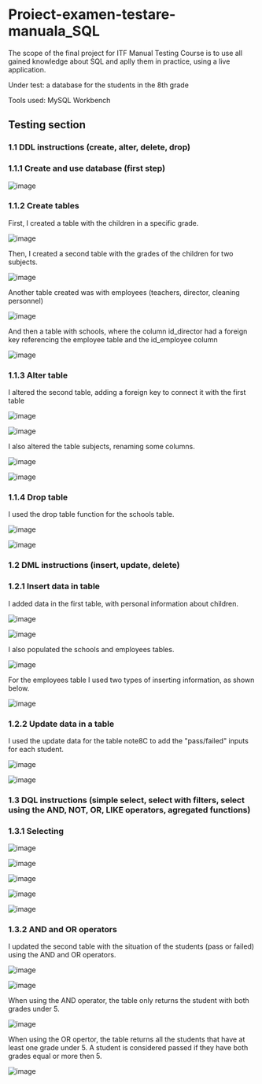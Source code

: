 # Proiect-examen-testare-manuala_SQL

The scope of the final project for ITF Manual Testing Course is to use all gained knowledge about SQL and aplly them in practice, using a live application.

Under test: a database for the students in the 8th grade

Tools used: MySQL Workbench

## Testing section

### 1.1 DDL instructions (create, alter, delete, drop)

### 1.1.1 Create and use database (first step)

![image](https://github.com/Fulger19/Proiect-examen-testare-manuala_SQL/assets/135150028/7e09fb25-3b62-4be3-acce-139ae0b86010)

### 1.1.2 Create tables

First, I created a table with the children in a specific grade.

![image](https://github.com/Fulger19/Proiect-examen-testare-manuala_SQL/assets/135150028/a593db9b-a723-4fb8-a86c-0f84df5ca199)

Then, I created a second table with the grades of the children for two subjects.

![image](https://github.com/Fulger19/Proiect-examen-testare-manuala_SQL/assets/135150028/099de63f-dd4a-4a25-8b08-f073496765de)

Another table created was with employees (teachers, director, cleaning personnel)

![image](https://github.com/Fulger19/Proiect-examen-testare-manuala_SQL/assets/135150028/01c4422f-d0e1-4f10-b664-8da6788a0ada)

And then a table with schools, where the column id_director had a foreign key referencing the employee table and the id_employee column

![image](https://github.com/Fulger19/Proiect-examen-testare-manuala_SQL/assets/135150028/53dfc86b-091f-446d-80a5-352229d495db)



### 1.1.3 Alter table

I altered the second table, adding a foreign key to connect it with the first table

![image](https://github.com/Fulger19/Proiect-examen-testare-manuala_SQL/assets/135150028/d48a6435-a429-4abb-be8a-d5bec617477f)

![image](https://github.com/Fulger19/Proiect-examen-testare-manuala_SQL/assets/135150028/37d81a48-6ba1-44b9-9a8b-97ea28f20605)

I also altered the table subjects, renaming some columns.

![image](https://github.com/Fulger19/Proiect-examen-testare-manuala_SQL/assets/135150028/bf18a794-a08a-48e8-867c-3fe9709ec23f)

![image](https://github.com/Fulger19/Proiect-examen-testare-manuala_SQL/assets/135150028/f83740b7-7f4a-4f5b-bccd-5251e5ad3eb9)

### 1.1.4 Drop table

I used the drop table function for the schools table.

![image](https://github.com/Fulger19/Proiect-examen-testare-manuala_SQL/assets/135150028/8441110d-54a8-4c9d-a78e-0b2b8a8bcf92)

![image](https://github.com/Fulger19/Proiect-examen-testare-manuala_SQL/assets/135150028/487ae394-7485-426d-844a-f9b001df0174)


### 1.2 DML instructions (insert, update, delete)

### 1.2.1 Insert data in table

I added data in the first table, with personal information about children.

![image](https://github.com/Fulger19/Proiect-examen-testare-manuala_SQL/assets/135150028/48264c71-38d7-4ac7-9bd6-365fb94d3225)

![image](https://github.com/Fulger19/Proiect-examen-testare-manuala_SQL/assets/135150028/3c1623a2-37ae-4cfc-aac1-e43ff4c63fec)

I also populated the schools and employees tables.

![image](https://github.com/Fulger19/Proiect-examen-testare-manuala_SQL/assets/135150028/4063db9a-5c95-408b-a124-2fa9abd49978)

For the employees table I used two types of inserting information, as shown below.

![image](https://github.com/Fulger19/Proiect-examen-testare-manuala_SQL/assets/135150028/0b1d8a98-dfb4-4210-a5ae-6547676e2d33)


### 1.2.2 Update data in a table

I used the update data for the table note8C to add the "pass/failed" inputs for each student.

![image](https://github.com/Fulger19/Proiect-examen-testare-manuala_SQL/assets/135150028/ede906d3-44b9-4fdd-b8c3-8429f8731949)

![image](https://github.com/Fulger19/Proiect-examen-testare-manuala_SQL/assets/135150028/95610725-4c5e-4fdb-b712-43d81257e836)



### 1.3 DQL instructions (simple select, select with filters, select using the AND, NOT, OR, LIKE operators, agregated functions)

### 1.3.1 Selecting

![image](https://github.com/Fulger19/Proiect-examen-testare-manuala_SQL/assets/135150028/a3bc3aba-8077-4fa5-abb0-4400ba8ddc12)

![image](https://github.com/Fulger19/Proiect-examen-testare-manuala_SQL/assets/135150028/b129d8a8-8ce8-4dff-857d-c93c4c061434)

![image](https://github.com/Fulger19/Proiect-examen-testare-manuala_SQL/assets/135150028/3e62c70c-2c1f-4885-ade3-adfcc328917a)

![image](https://github.com/Fulger19/Proiect-examen-testare-manuala_SQL/assets/135150028/230ea062-892d-48c9-9c3d-dfe72b56a8b7)

![image](https://github.com/Fulger19/Proiect-examen-testare-manuala_SQL/assets/135150028/8175fd06-5082-4ced-a30b-be256288454d)


### 1.3.2 AND and OR operators

I updated the second table with the situation of the students (pass or failed) using the AND and OR operators.

![image](https://github.com/Fulger19/Proiect-examen-testare-manuala_SQL/assets/135150028/ba303ae5-2761-403e-acc8-353d155a5d87)

![image](https://github.com/Fulger19/Proiect-examen-testare-manuala_SQL/assets/135150028/40d8a61e-29b5-4adb-8f43-66288482e0d8)


When using the AND operator, the table only returns the student with both grades under 5. 

![image](https://github.com/Fulger19/Proiect-examen-testare-manuala_SQL/assets/135150028/718d7242-78c4-4d80-afff-18f97906a6f5)

When using the OR opertor, the table returns all the students that have at least one grade under 5. A student is considered passed if they have both grades equal or more then 5. 

![image](https://github.com/Fulger19/Proiect-examen-testare-manuala_SQL/assets/135150028/429f8131-b67a-47ac-8c13-82afea9fb068)
